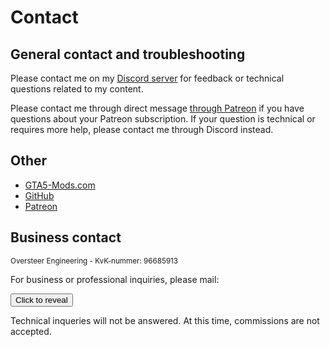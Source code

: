 # Contact

## General contact and troubleshooting

Please contact me on my [Discord server](https://discord.gg/VrrAEV4j4b) for
feedback or technical questions related to my content.

Please contact me through direct message
[through Patreon](https://www.patreon.com/c/ikt/membership) if you have
questions about your Patreon subscription. If your question is technical
or requires more help, please contact me through Discord instead.

## Other

<ul>
  <li>
    <a href="https://www.gta5-mods.com/users/ikt" target="_blank" rel="noopener noreferrer">GTA5-Mods.com</a>
  </li>
  <li>
    <a href="https://www.github.com/ikt32" target="_blank" rel="noopener noreferrer">GitHub</a>
  </li>
  <li>
    <a href="https://www.patreon.com/ikt" target="_blank" rel="noopener noreferrer">Patreon</a>
  </li>
</ul>

## Business contact

<sub>Oversteer Engineering - KvK-nummer: 96685913</sub>

For business or professional inquiries, please mail:

<button id="reveal-button">Click to reveal</button>
<p id="email" style="display: none;"></p>

Technical inqueries will not be answered. At this time, commissions are not
accepted.

<script>
  document.addEventListener("DOMContentLoaded", function() {
    var button = document.getElementById("reveal-button");
    var emailElement = document.getElementById("email");

    button.addEventListener("click", function() {
      var dest = atob("Y29udGFjdEBvdmVyc3RlZXJlbmdpbmVlcmluZy5jb20=");
      emailElement.innerHTML = '<a href="mailto:' + dest + '" rel="nofollow">' + dest + '</a>';
      emailElement.style.display = "block";
      button.style.display = "none";
    });
  });
</script>
